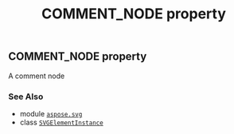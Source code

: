 ﻿---
title: COMMENT_NODE property
second_title: Aspose.SVG for Python via .NET API References
description: 
type: docs
weight: 230
url: /python-net/aspose.svg/svgelementinstance/comment_node/
is_root: false
---

## COMMENT_NODE property


A comment node

### See Also
* module [`aspose.svg`](../../)
* class [`SVGElementInstance`](/svg/python-net/aspose.svg/svgelementinstance)
